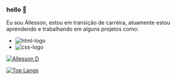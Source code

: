 ### hello :musical_keyboard:

Eu sou Állesson, estou em transição de carreira, atuamente estou aprendendo e trabalhando em alguns projetos como:

- <img src="https://img.shields.io/badge/HTML5-E34F26?style=for-the-badge&logo=html5&logoColor=white" alt="html-logo"/>
- <img src="https://img.shields.io/badge/CSS-239120?&style=for-the-badge&logo=css3&logoColor=white" alt="css-logo"/>

[![Allesson D](https://github-readme-stats.vercel.app/api?username=allesson)](https://github.com/anuraghazra/github-readme-stats)

[![Top Langs](https://github-readme-stats.vercel.app/api/top-langs/?username=allesson)](https://github.com/anuraghazra/github-readme-stats)



